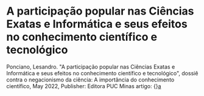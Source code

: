 # A participação popular nas Ciências Exatas e Informática e seus efeitos no conhecimento científico e tecnológico

Ponciano, Lesandro. "A participação popular nas Ciências Exatas e Informática e seus efeitos no conhecimento científico e tecnológico", dossiê contra o negacionismo da ciência: A importância do conhecimento científico, May 2022, Publisher: Editora PUC Minas artigo: {}[a](https://www.researchgate.net/publication/360671297_A_participacao_popular_nas_Ciencias_Exatas_e_Informatica_e_seus_efeitos_no_conhecimento_cientifico_e_tecnologico)
